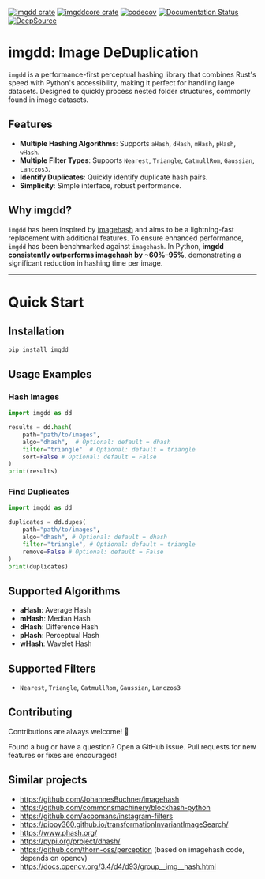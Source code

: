 [![imgdd crate](https://img.shields.io/crates/v/imgdd?label=imgdd)](https://crates.io/crates/imgdd)
[![imgddcore crate](https://img.shields.io/crates/v/imgddcore?label=imgddcore)](https://crates.io/crates/imgddcore)
[![codecov](https://codecov.io/gh/aastopher/imgdd/graph/badge.svg?token=XZ1O2X04SO)](https://codecov.io/gh/aastopher/imgdd)
[![Documentation Status](https://img.shields.io/badge/docs-online-brightgreen)](https://aastopher.github.io/imgdd/)
[![DeepSource](https://app.deepsource.com/gh/aastopher/imgdd.svg/?label=active+issues&show_trend=true&token=IiuhCO6n1pK-GAJ800k6Z_9t)](https://app.deepsource.com/gh/aastopher/imgdd/)

# imgdd: Image DeDuplication

`imgdd` is a performance-first perceptual hashing library that combines Rust's speed with Python's accessibility, making it perfect for handling large datasets. Designed to quickly process nested folder structures, commonly found in image datasets.

## Features
- **Multiple Hashing Algorithms**: Supports `aHash`, `dHash`, `mHash`, `pHash`, `wHash`.
- **Multiple Filter Types**: Supports `Nearest`, `Triangle`, `CatmullRom`, `Gaussian`, `Lanczos3`.
- **Identify Duplicates**: Quickly identify duplicate hash pairs.
- **Simplicity**: Simple interface, robust performance.

## Why imgdd?

`imgdd` has been inspired by [imagehash](https://github.com/JohannesBuchner/imagehash) and aims to be a lightning-fast replacement with additional features. To ensure enhanced performance, `imgdd` has been benchmarked against `imagehash`. In Python, **imgdd consistently outperforms imagehash by ~60%–95%**, demonstrating a significant reduction in hashing time per image.

---

# Quick Start

## Installation

```bash
pip install imgdd
```

## Usage Examples

### Hash Images

```python
import imgdd as dd

results = dd.hash(
    path="path/to/images",
    algo="dhash",  # Optional: default = dhash
    filter="triangle"  # Optional: default = triangle
    sort=False # Optional: default = False
)
print(results)
```

### Find Duplicates

```python
import imgdd as dd

duplicates = dd.dupes(
    path="path/to/images",
    algo="dhash", # Optional: default = dhash
    filter="triangle", # Optional: default = triangle
    remove=False # Optional: default = False
)
print(duplicates)
```

## Supported Algorithms
- **aHash**: Average Hash
- **mHash**: Median Hash
- **dHash**: Difference Hash
- **pHash**: Perceptual Hash
- **wHash**: Wavelet Hash

## Supported Filters
- `Nearest`, `Triangle`, `CatmullRom`, `Gaussian`, `Lanczos3`

## Contributing
Contributions are always welcome! 🚀  

Found a bug or have a question? Open a GitHub issue. Pull requests for new features or fixes are encouraged!

## Similar projects
- https://github.com/JohannesBuchner/imagehash
- https://github.com/commonsmachinery/blockhash-python
- https://github.com/acoomans/instagram-filters
- https://pippy360.github.io/transformationInvariantImageSearch/
- https://www.phash.org/
- https://pypi.org/project/dhash/
- https://github.com/thorn-oss/perception (based on imagehash code, depends on opencv)
- https://docs.opencv.org/3.4/d4/d93/group__img__hash.html
